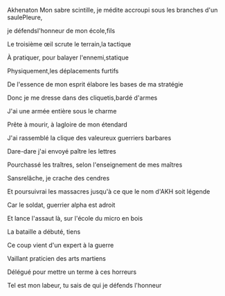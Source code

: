 Akhenaton
Mon sabre scintille, je médite accroupi sous les branches d'un saulePleure,

je défendsl'honneur de mon école,fils

Le troisième œil scrute le terrain,la tactique

À pratiquer, pour balayer l'ennemi,statique

Physiquement,les déplacements furtifs

De l'essence de mon esprit élabore les bases de ma stratégie

Donc je me dresse dans des cliquetis,bardé d'armes

J'ai une armée entière sous le charme

Prête à mourir, à lagloire de mon étendard

J'ai rassemblé la clique des valeureux guerriers barbares

Dare-dare j'ai envoyé paître les lettres

Pourchassé les traîtres, selon l'enseignement de mes maîtres

Sansrelâche, je crache des cendres

Et poursuivrai les massacres jusqu'à ce que le nom d'AKH soit légende

Car le soldat, guerrier alpha est adroit

Et lance l'assaut là, sur l'école du micro en bois

La bataille a débuté, tiens

Ce coup vient d'un expert à la guerre

Vaillant praticien des arts martiens

Délégué pour mettre un terme à ces horreurs

Tel est mon labeur, tu sais de qui je défends l'honneur